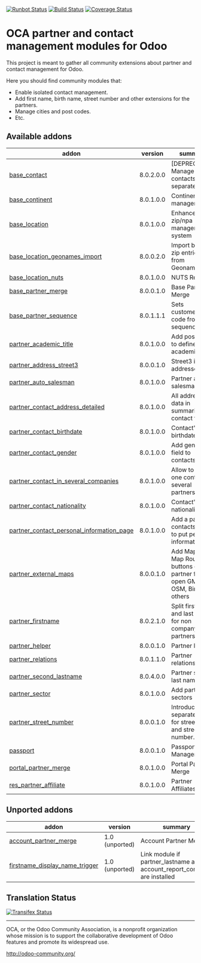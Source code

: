 [![Runbot Status](https://runbot.odoo-community.org/runbot/badge/flat/134/8.0.svg)](https://runbot.odoo-community.org/runbot/repo/github-com-oca-partner-contact-134)
[![Build Status](https://travis-ci.org/OCA/partner-contact.svg?branch=8.0)](https://travis-ci.org/OCA/partner-contact)
[![Coverage Status](https://coveralls.io/repos/OCA/partner-contact/badge.svg?branch=8.0)](https://coveralls.io/r/OCA/partner-contact?branch=8.0)

OCA partner and contact management modules for Odoo
===================================================

This project is meant to gather all community extensions about partner and contact management for Odoo.

Here you should find community modules that:

* Enable isolated contact management.
* Add first name, birth name, street number and other extensions for the partners.
* Manage cities and post codes.
* Etc.

[//]: # (addons)
Available addons
----------------
addon | version | summary
--- | --- | ---
[base_contact](base_contact/) | 8.0.2.0.0 | [DEPRECATED] Manage your contacts separately
[base_continent](base_continent/) | 8.0.1.0.0 | Continent management
[base_location](base_location/) | 8.0.1.0.0 | Enhanced zip/npa management system
[base_location_geonames_import](base_location_geonames_import/) | 8.0.0.2.0 | Import better zip entries from Geonames
[base_location_nuts](base_location_nuts/) | 8.0.1.0.0 | NUTS Regions
[base_partner_merge](base_partner_merge/) | 8.0.0.1.0 | Base Partner Merge
[base_partner_sequence](base_partner_sequence/) | 8.0.1.1.1 | Sets customer's code from a sequence
[partner_academic_title](partner_academic_title/) | 8.0.1.0.0 | Add possibility to define some academic title
[partner_address_street3](partner_address_street3/) | 8.0.0.1.0 | Street3 in addresses
[partner_auto_salesman](partner_auto_salesman/) | 8.0.1.0.0 | Partner auto salesman
[partner_contact_address_detailed](partner_contact_address_detailed/) | 8.0.1.0.0 | All address data in summarized contact form
[partner_contact_birthdate](partner_contact_birthdate/) | 8.0.1.0.0 | Contact's birthdate
[partner_contact_gender](partner_contact_gender/) | 8.0.1.0.0 | Add gender field to contacts
[partner_contact_in_several_companies](partner_contact_in_several_companies/) | 8.0.1.0.0 | Allow to have one contact in several partners
[partner_contact_nationality](partner_contact_nationality/) | 8.0.1.0.0 | Contact's nationality
[partner_contact_personal_information_page](partner_contact_personal_information_page/) | 8.0.1.0.0 | Add a page to contacts form to put personal information
[partner_external_maps](partner_external_maps/) | 8.0.0.1.0 | Add Map and Map Routing buttons on partner form to open GMaps, OSM, Bing and others
[partner_firstname](partner_firstname/) | 8.0.2.1.0 | Split first name and last name for non company partners
[partner_helper](partner_helper/) | 8.0.0.1.0 | Partner Helper
[partner_relations](partner_relations/) | 8.0.1.1.0 | Partner relations
[partner_second_lastname](partner_second_lastname/) | 8.0.4.0.0 | Partner second last name
[partner_sector](partner_sector/) | 8.0.1.0.0 | Add partner sectors
[partner_street_number](partner_street_number/) | 8.0.0.1.0 | Introduces separate fields for street name and street number.
[passport](passport/) | 8.0.0.1.0 | Passport Management
[portal_partner_merge](portal_partner_merge/) | 8.0.1.0.0 | Portal Partner Merge
[res_partner_affiliate](res_partner_affiliate/) | 8.0.1.0.0 | Partner Affiliates

Unported addons
---------------
addon | version | summary
--- | --- | ---
[account_partner_merge](account_partner_merge/) | 1.0 (unported) | Account Partner Merge
[firstname_display_name_trigger](firstname_display_name_trigger/) | 1.0 (unported) | Link module if partner_lastname and account_report_company are installed

[//]: # (end addons)

Translation Status
------------------
[![Transifex Status](https://www.transifex.com/projects/p/OCA-partner-contact-8-0/chart/image_png)](https://www.transifex.com/projects/p/OCA-partner-contact-8-0)

----

OCA, or the Odoo Community Association, is a nonprofit organization whose 
mission is to support the collaborative development of Odoo features and 
promote its widespread use.

http://odoo-community.org/
